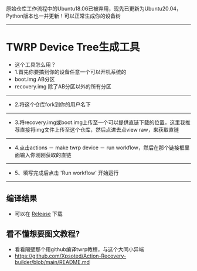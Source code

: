 原始仓库工作流程中的Ubuntu18.06已被弃用，现先已更新为Ubuntu20.04，Python版本也一并更新！可以正常生成你的设备树

-----

# TWRP Device Tree生成工具
- 这个工具怎么用？
- 1.首先你要搞到你的设备任意一个可以开机系统的
- boot.img AB分区 
- recovery.img 除了AB分区以外的所有分区 

-----

- 2.将这个仓库fork到你的用户名下

-----

- 3.将recovery.img或boot.img上传至一个可以提供直链下载的位置，这里我推荐直接将img文件上传至这个仓库，然后点进去点view raw，来获取直链

-----

- 4.点击actions － make twrp device － run workflow，然后在那个链接框里面输入你刚刚获取的直链

-----

 - 5、填写完成后点击 'Run workflow' 开始运行

-----
## 编译结果
- 可以在 [Release](../../releases) 下载

## 看不懂想要图文教程?
- 看看隔壁那个用github编译twrp教程，与这个大同小异端
- https://github.com/Xpsoted/Action-Recovery-builder/blob/main/README.md
